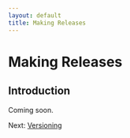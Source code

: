 ```yaml
---
layout: default
title: Making Releases
---
```

# Making Releases

## Introduction

Coming soon.

<div class="breadcrumb">
	Next: <a href="Versioning.html">Versioning</a>
</div>